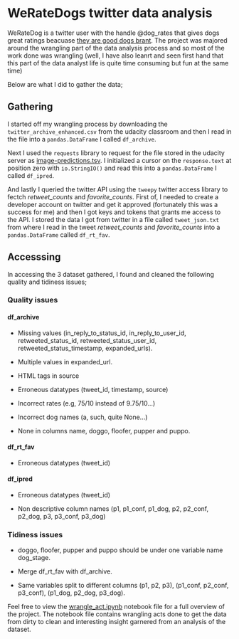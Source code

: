 # WeRateDogs twitter data analysis
WeRateDog is a twitter user with the handle @dog_rates that gives dogs great ratings beacuase [they are good dogs brant](https://knowyourmeme.com/memes/theyre-good-dogs-brent). The project was majored around the wrangling part of the data analysis process and so most of the work done was wrangling (well, I have also leanrt and seen first hand that this part of the data analyst life is quite time consuming but fun at the same time)

Below are what I did to gather the data;
## Gathering
I started off my wrangling process by downloading the `twitter_archive_enhanced.csv` from the udacity classroom and then I read in the file into a `pandas.DataFrame` I called `df_archive`.

Next I used the `requests` library to request for the file stored in the udacity server as [image-predictions.tsv](https://d17h27t6h515a5.cloudfront.net/topher/2017/August/599fd2ad_image-predictions/image-predictions.tsv). I initialized a cursor on the `response.text` at position zero with `io.StringIO()` and read this into a `pandas.DataFrame` I called `df_ipred`.

And lastly I queried the twitter API using the `tweepy` twitter access library to fectch *retweet_counts* and *favorite_counts*. First of, I needed to create a developer account on twitter and get it approved (fortunately this was a success for me) and then I got keys and tokens that grants me access to the API. I stored the data I got from twitter in a file called `tweet_json.txt` from where I read in the tweet *retweet_counts* and *favorite_counts* into a `pandas.DataFrame` called `df_rt_fav`.

## Accesssing
In accessing the 3 dataset gathered, I found and cleaned the following quality and tidiness issues;
### Quality issues
#### df_archive
* Missing values (in_reply_to_status_id, in_reply_to_user_id, retweeted_status_id, retweeted_status_user_id, retweeted_status_timestamp, expanded_urls).

* Multiple values in expanded_url.

* HTML tags in source

* Erroneous datatypes (tweet_id, timestamp, source)

* Incorrect rates (e.g, 75/10 instead of 9.75/10...)

* Incorrect dog names (a, such, quite None...)

* None in columns name, doggo, floofer, pupper and puppo.

#### df_rt_fav
* Erroneous datatypes (tweet_id)

#### df_ipred
* Erroneous datatypes (tweet_id)

* Non descriptive column names (p1, p1_conf, p1_dog, p2, p2_conf, p2_dog, p3, p3_conf, p3_dog)

### Tidiness issues
* doggo, floofer, pupper and puppo should be under one variable name dog_stage.

* Merge df_rt_fav with df_archive.

* Same variables split to different columns (p1, p2, p3), (p1_conf, p2_conf, p3_conf), (p1_dog, p2_dog, p3_dog).

Feel free to view the [wrangle_act.ipynb](https://github.com/mathias-mike/Analyzing-Data/blob/master/WeRateDogs%20Analysis/wrangle_act.ipynb) notebook file for a full overview of the project. The notebook file contains wrangling acts done to get the data from dirty to clean and interesting insight garnered from an analysis of the dataset.
